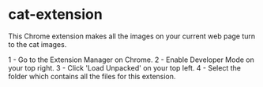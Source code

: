 # cat-extension
This Chrome extension makes all the images on your current web page turn to the cat images.

1 - Go to the Extension Manager on Chrome.
2 - Enable Developer Mode on your top right.
3 - Click 'Load Unpacked' on your top left.
4 - Select the folder which contains all the files for this extension.
